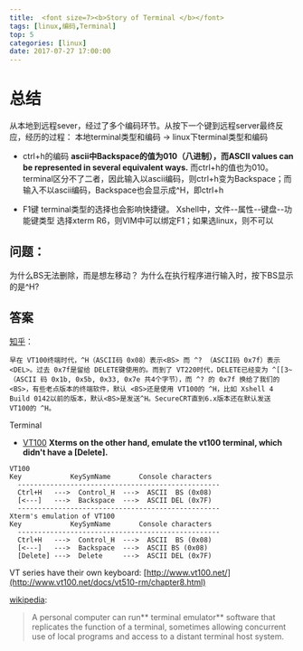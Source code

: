 ```yaml
---
title:  <font size=7><b>Story of Terminal </b></font>
tags: [linux,编码,Terminal]   
top: 5
categories: [linux]   
date: 2017-07-27 17:00:00
---
```


# 总结
从本地到远程sever，经过了多个编码环节。从按下一个键到远程server最终反应，经历的过程：
本地terminal类型和编码 -> linux下terminal类型和编码 
+ ctrl+h的编码
**ascii中Backspace的值为010（八进制），而ASCII values can be represented in several equivalent ways.**
而ctrl+h的值也为010。
terminal区分不了二者，因此输入以ascii编码，则ctrl+h变为Backspace；而输入不以ascii编码，Backspace也会显示成^H，即ctrl+h
<!-- more -->
+ F1键
terminal类型的选择也会影响快捷键。
Xshell中，文件--属性--键盘--功能键类型 选择xterm R6，则VIM中可以绑定F1；如果选linux，则不可以


## 问题：
为什么BS无法删除，而是想左移动？
为什么在执行程序进行输入时，按下BS显示的是^H?

## 答案
   [知乎](https://www.zhihu.com/question/23550774/answer/132576876)：
``` 
早在 VT100终端时代，^H（ASCII码 0x08）表示<BS> 而 ^? （ASCII码 0x7f）表示<DEL>。过去 0x7f是留给 DELETE键使用的。而到了 VT220时代，DELETE已经变为 ^[[3~ （ASCII 码 0x1b, 0x5b, 0x33, 0x7e 共4个字节），而 ^? 的 0x7f 换给了我们的<BS>，有些老点版本的终端软件，默认 <BS>还是使用 VT100的 ^H，比如 Xshell 4 Build 0142以前的版本，默认<BS>是发送^H。SecureCRT直到6.x版本还在默认发送 VT100的 ^H。
```


Terminal
+ [VT100](http://www.ibb.net/~anne/keyboard.html)
**Xterms on the other hand, emulate the vt100 terminal, which didn't have a [Delete].**
```
VT100
Key            KeySymName       Console characters
  --------------------------------------------------
  Ctrl+H   --->  Control_H  --->  ASCII  BS (0x08)
  [<---]   --->  Backspace  --->  ASCII DEL (0x7F)
  --------------------------------------------------
Xterm's emulation of VT100
Key            KeySymName       Console characters
  --------------------------------------------------
  Ctrl+H   --->  Control_H  --->  ASCII  BS (0x08)
  [<---]   --->  Backspace  --->  ASCII BS (0x08)
  [Delete] --->  Delete     --->  ASCII DEL (0x7F)
```
VT series have their own keyboard: [http://www.vt100.net/](http://www.vt100.net/docs/vt510-rm/chapter8.html)


[wikipedia](https://en.wikipedia.org/wiki/Computer_terminal):
   >A personal computer can run** terminal emulator** software that replicates the function of a terminal, sometimes allowing concurrent use of local programs and access to a distant terminal host system.

